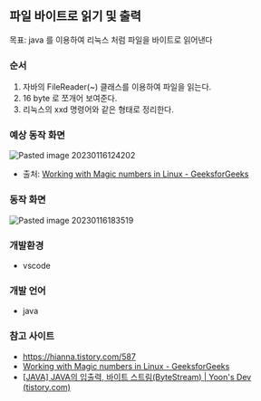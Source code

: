 ## 파일 바이트로 읽기 및 출력

목표: java 를 이용하여 리눅스 처럼 파일을 바이트로 읽어낸다

### 순서
 1.  자바의 FileReader(~) 클래스를 이용하여 파일을 읽는다. 
 2.  16 byte 로 쪼개어 보여준다.
 3.  리눅스의 xxd 명령어와 같은 형태로 정리한다.

### 예상 동작 화면
 ![Pasted image 20230116124202](https://user-images.githubusercontent.com/31990118/212647141-6cdd8605-3afa-4cec-b12a-03643b9d5763.png)
 * 출처:  [Working with Magic numbers in Linux - GeeksforGeeks](https://www.geeksforgeeks.org/working-with-magic-numbers-in-linux/)



### 동작 화면
 ![Pasted image 20230116183519](https://user-images.githubusercontent.com/31990118/212647227-1f385ced-1d8d-4bf1-a5ff-de5dba0a6bdc.png)



### 개발환경
 - vscode

### 개발 언어
 - java

### 참고 사이트
 - https://hianna.tistory.com/587
 - [Working with Magic numbers in Linux - GeeksforGeeks](https://www.geeksforgeeks.org/working-with-magic-numbers-in-linux/)
 - [[JAVA] JAVA의 입출력, 바이트 스트림(ByteStream) | Yoon's Dev (tistory.com)](https://yooniron.tistory.com/17)